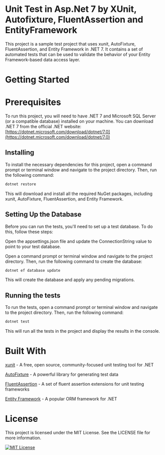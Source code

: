 # Unit Test in Asp.Net 7 by XUnit, Autofixture, FluentAssertion and EntityFramework
This project is a sample test project that uses xunit, AutoFixture, FluentAssertion, and Entity Framework in .NET 7. It contains a set of automated tests that can be used to validate the behavior of your Entity Framework-based data access layer.

# Getting Started
# Prerequisites
To run this project, you will need to have .NET 7 and Microsoft SQL Server (or a compatible database) installed on your machine. You can download .NET 7 from the official .NET website: [https://dotnet.microsoft.com/download/dotnet/7.0](https://dotnet.microsoft.com/download/dotnet/7.0)

## Installing
To install the necessary dependencies for this project, open a command prompt or terminal window and navigate to the project directory. Then, run the following command:

```bash
dotnet restore
```

This will download and install all the required NuGet packages, including xunit, AutoFixture, FluentAssertion, and Entity Framework.

## Setting Up the Database
Before you can run the tests, you'll need to set up a test database. To do this, follow these steps:

Open the appsettings.json file and update the ConnectionString value to point to your test database.

Open a command prompt or terminal window and navigate to the project directory. Then, run the following command to create the database:

```bash
dotnet ef database update
```

This will create the database and apply any pending migrations.

## Running the tests
To run the tests, open a command prompt or terminal window and navigate to the project directory. Then, run the following command:

```bash
dotnet test
```

This will run all the tests in the project and display the results in the console.

# Built With
[xunit](https://xunit.net/) - A free, open source, community-focused unit testing tool for .NET

[AutoFixture](https://github.com/AutoFixture/AutoFixture) - A powerful library for generating test data

[FluentAssertion](https://fluentassertions.com/) - A set of fluent assertion extensions for unit testing frameworks

[Entity Framework](https://docs.microsoft.com/en-us/ef/) - A popular ORM framework for .NET


# License
This project is licensed under the MIT License. See the LICENSE file for more information.

[![MIT License](https://img.shields.io/badge/License-MIT-green.svg)](https://choosealicense.com/licenses/mit/)
